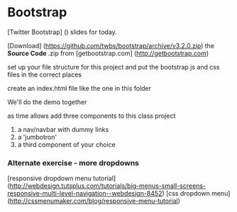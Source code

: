 Bootstrap
======

[Twitter Bootstrap] () slides for today.

[Download] (https://github.com/twbs/bootstrap/archive/v3.2.0.zip) the **Source Code** .zip from [getbootstrap.com] (http://getbootstrap.com)

set up your file structure for this project and put the bootstrap js and css files in the correct places

create an index.html file like the one in this folder

We'll do the demo together

as time allows add three components to this class project

1. a nav/navbar with dummy links
2. a 'jumbotron'
3. a third component of your choice

### Alternate exercise - more dropdowns

[responsive dropdown menu tutorial] (http://webdesign.tutsplus.com/tutorials/big-menus-small-screens-responsive-multi-level-navigation--webdesign-8452)
[css dropdown menu] (http://cssmenumaker.com/blog/responsive-menu-tutorial)